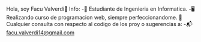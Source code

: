 Hola, soy Facu Valverdi👋
Info: 
-:notebook: Estudiante de Ingenieria en Informatica.
-:desktop_computer: Realizando curso de programacion web, siempre perfeccionandome. 
💬 Cualquier consulta con respecto al codigo de los proy o sugerencias a:
-:mailbox_with_mail: facu.valverdi14@gmail.com

